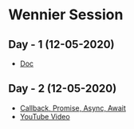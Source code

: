 # Wennier Session

## Day - 1 (12-05-2020)

- [Doc](https://docs.google.com/document/d/17Gq-W8G7sb400DMPLB9latJ91rX4Y1j6b39vUsge1NA/edit?usp=sharing)

## Day - 2 (12-05-2020)

- [Callback, Promise, Async, Await](https://github.com/mahbubur001/webinar/tree/main/13-05-2021)
- [YouTube Video](https://youtu.be/fX8LGL6NLt4)
